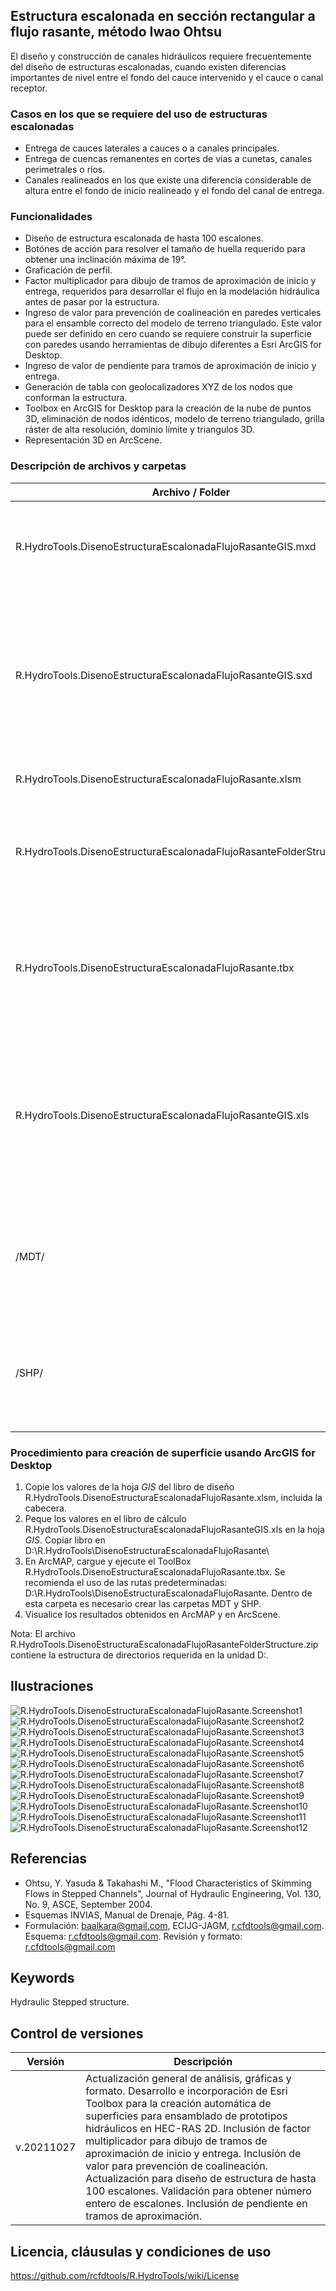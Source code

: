 ## Estructura escalonada en sección rectangular a flujo rasante, método Iwao Ohtsu

El diseño y construcción de canales hidráulicos requiere frecuentemente del diseño de estructuras escalonadas, cuando existen diferencias importantes de nivel entre el fondo del cauce intervenido y el cauce o canal receptor.


### Casos en los que se requiere del uso de estructuras escalonadas

* Entrega de cauces laterales a cauces o a canales principales.
* Entrega de cuencas remanentes en cortes de vías a cunetas, canales perimetrales o ríos.
* Canales realineados en los que existe una diferencia considerable de altura entre el fondo de inicio realineado y el fondo del canal de entrega.


### Funcionalidades

* Diseño de estructura escalonada de hasta 100 escalones.
* Botónes de acción para resolver el tamaño de huella requerido para obtener una inclinación máxima de 19°.
* Graficación de perfil.
* Factor multiplicador para dibujo de tramos de aproximación de inicio y entrega, requeridos para desarrollar el flujo en la modelación hidráulica antes de pasar por la estructura.
* Ingreso de valor para prevención de coalineación en paredes verticales para el ensamble correcto del modelo de terreno triangulado. Este valor puede ser definido en cero cuando se requiere construir la superficie con paredes usando herramientas de dibujo diferentes a Esri ArcGIS for Desktop.
* Ingreso de valor de pendiente para tramos de aproximación de inicio y entrega.
* Generación de tabla con geolocalizadores XYZ de los nodos que conforman la estructura.
* Toolbox en ArcGIS for Desktop para la creación de la nube de puntos 3D, eliminación de nodos idénticos, modelo de terreno triangulado, grilla ráster de alta resolución, dominio límite y triangulos 3D.
* Representación 3D en ArcScene.


### Descripción de archivos y carpetas

Archivo / Folder | Descripción
--- | ---
| R.HydroTools.DisenoEstructuraEscalonadaFlujoRasanteGIS.mxd | Mapa ArcMap 10.2.2 para visualización 2D de resultados de ejecución del Toolbox.
| R.HydroTools.DisenoEstructuraEscalonadaFlujoRasanteGIS.sxd | Escena ArcScene 10.2.2 para visualización 3D de modelos de terreno y capas vectoriales de la estructura generados por el Toolbox.
| R.HydroTools.DisenoEstructuraEscalonadaFlujoRasante.xlsm | Libro de diseño de la estructura.
| R.HydroTools.DisenoEstructuraEscalonadaFlujoRasanteFolderStructure.zip | Comprimido con estructura de directorios requerida en D:\ para la ejecución del Toolbox. 
| R.HydroTools.DisenoEstructuraEscalonadaFlujoRasante.tbx | Caja de herramientas ToolBox ESRI ArcGIS for Desktop con modelador de procesos para creación de archivos de formas 3D.
| R.HydroTools.DisenoEstructuraEscalonadaFlujoRasanteGIS.xls | Tabla geocodificada con localización de nodos 3D de la estructura. Requerido por el modelador de procesos geográficos contenido en el Toolbox.
| /MDT/ | Carpeta de volcado de modelos de terreno en formato vectorial TIN y Ráster generado por el Toolbox.
| /SHP/ | Carpeta de volcado de nodos y caras 3D del modelo de terreno vectorial en formato ESRI Shapefile.


### Procedimiento para creación de superficie usando ArcGIS for Desktop

1. Copie los valores de la hoja _GIS_ del libro de diseño R.HydroTools.DisenoEstructuraEscalonadaFlujoRasante.xlsm, incluída la cabecera.
2. Peque los valores en el libro de cálculo R.HydroTools.DisenoEstructuraEscalonadaFlujoRasanteGIS.xls en la hoja _GIS_. Copiar libro en D:\R.HydroTools\DisenoEstructuraEscalonadaFlujoRasante\
3. En ArcMAP, cargue y ejecute el ToolBox R.HydroTools.DisenoEstructuraEscalonadaFlujoRasante.tbx. Se recomienda el uso de las rutas predeterminadas: D:\R.HydroTools\DisenoEstructuraEscalonadaFlujoRasante. Dentro de esta carpeta es necesario crear las carpetas MDT y SHP.
4. Visualice los resultados obtenidos en ArcMAP y en ArcScene.

Nota: El archivo R.HydroTools.DisenoEstructuraEscalonadaFlujoRasanteFolderStructure.zip contiene la estructura de directorios requerida en la unidad D:\.


## Ilustraciones

![R.HydroTools.DisenoEstructuraEscalonadaFlujoRasante.Screenshot1](https://github.com/rcfdtools/R.HydroTools/blob/main/DisenoEstructuraEscalonadaFlujoRasante/Screenshot/Screenshot1.png)
![R.HydroTools.DisenoEstructuraEscalonadaFlujoRasante.Screenshot2](https://github.com/rcfdtools/R.HydroTools/blob/main/DisenoEstructuraEscalonadaFlujoRasante/Screenshot/Screenshot2.png)
![R.HydroTools.DisenoEstructuraEscalonadaFlujoRasante.Screenshot3](https://github.com/rcfdtools/R.HydroTools/blob/main/DisenoEstructuraEscalonadaFlujoRasante/Screenshot/Screenshot3.png)
![R.HydroTools.DisenoEstructuraEscalonadaFlujoRasante.Screenshot4](https://github.com/rcfdtools/R.HydroTools/blob/main/DisenoEstructuraEscalonadaFlujoRasante/Screenshot/Screenshot4.png)
![R.HydroTools.DisenoEstructuraEscalonadaFlujoRasante.Screenshot5](https://github.com/rcfdtools/R.HydroTools/blob/main/DisenoEstructuraEscalonadaFlujoRasante/Screenshot/Screenshot5.png)
![R.HydroTools.DisenoEstructuraEscalonadaFlujoRasante.Screenshot6](https://github.com/rcfdtools/R.HydroTools/blob/main/DisenoEstructuraEscalonadaFlujoRasante/Screenshot/Screenshot6.png)
![R.HydroTools.DisenoEstructuraEscalonadaFlujoRasante.Screenshot7](https://github.com/rcfdtools/R.HydroTools/blob/main/DisenoEstructuraEscalonadaFlujoRasante/Screenshot/Screenshot7.png)
![R.HydroTools.DisenoEstructuraEscalonadaFlujoRasante.Screenshot8](https://github.com/rcfdtools/R.HydroTools/blob/main/DisenoEstructuraEscalonadaFlujoRasante/Screenshot/Screenshot8.png)
![R.HydroTools.DisenoEstructuraEscalonadaFlujoRasante.Screenshot9](https://github.com/rcfdtools/R.HydroTools/blob/main/DisenoEstructuraEscalonadaFlujoRasante/Screenshot/Screenshot9.png)
![R.HydroTools.DisenoEstructuraEscalonadaFlujoRasante.Screenshot10](https://github.com/rcfdtools/R.HydroTools/blob/main/DisenoEstructuraEscalonadaFlujoRasante/Screenshot/Screenshot10.png)
![R.HydroTools.DisenoEstructuraEscalonadaFlujoRasante.Screenshot11](https://github.com/rcfdtools/R.HydroTools/blob/main/DisenoEstructuraEscalonadaFlujoRasante/Screenshot/Screenshot11.png)
![R.HydroTools.DisenoEstructuraEscalonadaFlujoRasante.Screenshot12](https://github.com/rcfdtools/R.HydroTools/blob/main/DisenoEstructuraEscalonadaFlujoRasante/Screenshot/Screenshot12.png)



## Referencias

* Ohtsu, Y. Yasuda & Takahashi M., "Flood Characteristics of Skimming Flows in Stepped Channels", Journal of Hydraulic Engineering, Vol. 130, No. 9, ASCE, September 2004.
* Esquemas INVIAS, Manual de Drenaje, Pág. 4-81.
* Formulación: baalkara@gmail.com, ECIJG-JAGM, r.cfdtools@gmail.com. Esquema: r.cfdtools@gmail.com. Revisión y formato: r.cfdtools@gmail.com


## Keywords
Hydraulic Stepped structure.


## Control de versiones

Versión | Descripción
--- | ---
| v.20211027 | Actualización general de análisis, gráficas y formato. Desarrollo e incorporación de Esri Toolbox para la creación automática de superficies para ensamblado de prototipos hidráulicos en HEC-RAS 2D. Inclusión de factor multiplicador para dibujo de tramos de aproximación de inicio y entrega. Inclusión de valor para prevención de coalineación. Actualización para diseño de estructura de hasta 100 escalones. Validación para obtener número entero de escalones. Inclusión de pendiente en tramos de aproximación.


## Licencia, cláusulas y condiciones de uso
https://github.com/rcfdtools/R.HydroTools/wiki/License

